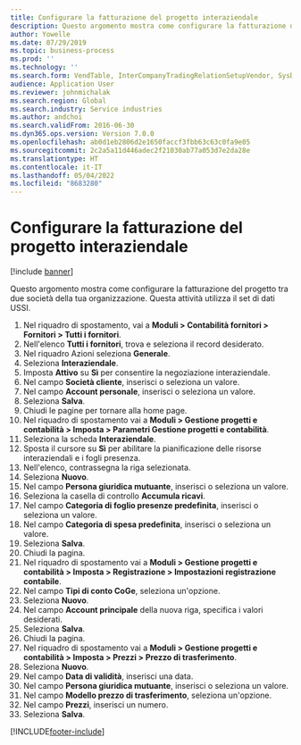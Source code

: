 ```yaml
---
title: Configurare la fatturazione del progetto interaziendale
description: Questo argomento mostra come configurare la fatturazione del progetto tra due società della tua organizzazione.
author: Yowelle
ms.date: 07/29/2019
ms.topic: business-process
ms.prod: ''
ms.technology: ''
ms.search.form: VendTable, InterCompanyTradingRelationSetupVendor, SysDataAreaSelectLookup, ProjParameters, ProjPosting, ProjTransferPrice
audience: Application User
ms.reviewer: johnmichalak
ms.search.region: Global
ms.search.industry: Service industries
ms.author: andchoi
ms.search.validFrom: 2016-06-30
ms.dyn365.ops.version: Version 7.0.0
ms.openlocfilehash: ab0d1eb2806d2e1650faccf3fbb63c63c0fa9e05
ms.sourcegitcommit: 2c2a5a11d446adec2f21030ab77a053d7e2da28e
ms.translationtype: HT
ms.contentlocale: it-IT
ms.lasthandoff: 05/04/2022
ms.locfileid: "8683280"
---
```

# <a name="configure-intercompany-project-invoicing"></a>Configurare la fatturazione del progetto interaziendale

[!include [banner](../../includes/banner.md)]

Questo argomento mostra come configurare la fatturazione del progetto tra due società della tua organizzazione. Questa attività utilizza il set di dati USSI.

1. Nel riquadro di spostamento, vai a **Moduli > Contabilità fornitori > Fornitori > Tutti i fornitori**.
2. Nell'elenco **Tutti i fornitori**, trova e seleziona il record desiderato.
3. Nel riquadro Azioni seleziona **Generale**.
4. Seleziona **Interaziendale**.
5. Imposta **Attivo** su **Sì** per consentire la negoziazione interaziendale.
6. Nel campo **Società cliente**, inserisci o seleziona un valore.
7. Nel campo **Account personale**, inserisci o seleziona un valore.
8. Seleziona **Salva**.
9. Chiudi le pagine per tornare alla home page.
10. Nel riquadro di spostamento vai a **Moduli > Gestione progetti e contabilità > Imposta > Parametri Gestione progetti e contabilità**.
11. Seleziona la scheda **Interaziendale**.
12. Sposta il cursore su **Sì** per abilitare la pianificazione delle risorse interaziendali e i fogli presenza.
13. Nell'elenco, contrassegna la riga selezionata.
14. Seleziona **Nuovo**.
15. Nel campo **Persona giuridica mutuante**, inserisci o seleziona un valore.
16. Seleziona la casella di controllo **Accumula ricavi**.
17. Nel campo **Categoria di foglio presenze predefinita**, inserisci o seleziona un valore.
18. Nel campo **Categoria di spesa predefinita**, inserisci o seleziona un valore.
19. Seleziona **Salva**.
20. Chiudi la pagina.
21. Nel riquadro di spostamento vai a **Moduli > Gestione progetti e contabilità > Imposta > Registrazione > Impostazioni registrazione contabile**.
22. Nel campo **Tipi di conto CoGe**, seleziona un'opzione.
23. Seleziona **Nuovo**.
24. Nel campo **Account principale** della nuova riga, specifica i valori desiderati.
25. Seleziona **Salva**.
26. Chiudi la pagina.
27. Nel riquadro di spostamento vai a **Moduli > Gestione progetti e contabilità > Imposta > Prezzi > Prezzo di trasferimento**.
28. Seleziona **Nuovo**.
29. Nel campo **Data di validità**, inserisci una data.
30. Nel campo **Persona giuridica mutuante**, inserisci o seleziona un valore.
31. Nel campo **Modello prezzo di trasferimento**, seleziona un'opzione.
32. Nel campo **Prezzi**, inserisci un numero.
33. Seleziona **Salva**.



[!INCLUDE[footer-include](../../includes/footer-banner.md)]